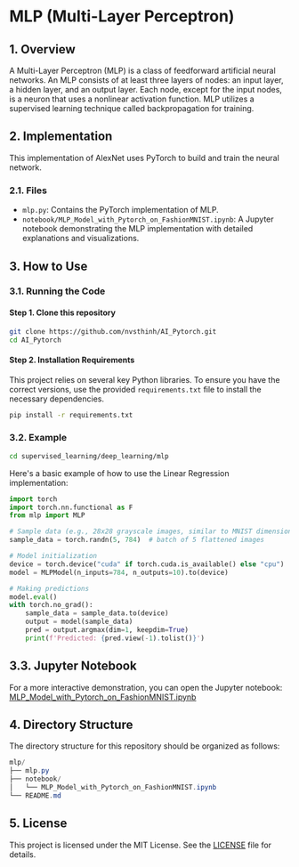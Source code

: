 # MLP (Multi-Layer Perceptron)

## 1. Overview
A Multi-Layer Perceptron (MLP) is a class of feedforward artificial neural networks. An MLP consists of at least three layers of nodes: an input layer, a hidden layer, and an output layer. Each node, except for the input nodes, is a neuron that uses a nonlinear activation function. MLP utilizes a supervised learning technique called backpropagation for training.

## 2. Implementation
This implementation of AlexNet uses PyTorch to build and train the neural network.

### 2.1. Files
- `mlp.py`: Contains the PyTorch implementation of MLP.
- `notebook/MLP_Model_with_Pytorch_on_FashionMNIST.ipynb`: A Jupyter notebook demonstrating the MLP implementation with detailed explanations and visualizations.

## 3. How to Use
### 3.1. Running the Code
#### Step 1. Clone this repository
```bash
git clone https://github.com/nvsthinh/AI_Pytorch.git
cd AI_Pytorch
```
#### Step 2. Installation Requirements
This project relies on several key Python libraries. To ensure you have the correct versions, use the provided `requirements.txt` file to install the necessary dependencies.
```bash
pip install -r requirements.txt
```

### 3.2. Example
```bash
cd supervised_learning/deep_learning/mlp
```
Here's a basic example of how to use the Linear Regression implementation:
```python
import torch
import torch.nn.functional as F
from mlp import MLP

# Sample data (e.g., 28x28 grayscale images, similar to MNIST dimensions)
sample_data = torch.randn(5, 784)  # batch of 5 flattened images

# Model initialization
device = torch.device("cuda" if torch.cuda.is_available() else "cpu")
model = MLPModel(n_inputs=784, n_outputs=10).to(device)

# Making predictions
model.eval()
with torch.no_grad():
    sample_data = sample_data.to(device)
    output = model(sample_data)
    pred = output.argmax(dim=1, keepdim=True)
    print(f'Predicted: {pred.view(-1).tolist()}')
```
## 3.3. Jupyter Notebook
For a more interactive demonstration, you can open the Jupyter notebook: [MLP_Model_with_Pytorch_on_FashionMNIST.ipynb](https://github.com/nvsthinh/AI_Pytorch/tree/main/supervised_learning/deep_learning/mlp/notebook/MLP_Model_with_Pytorch_on_FashionMNIST.ipynb)

## 4. Directory Structure
The directory structure for this repository should be organized as follows:
```csharp
mlp/
├── mlp.py
├── notebook/
│   └── MLP_Model_with_Pytorch_on_FashionMNIST.ipynb
└── README.md
```

## 5. License
This project is licensed under the MIT License. See the [LICENSE](https://github.com/nvsthinh/AI_Pytorch/blob/main/LICENSE) file for details.